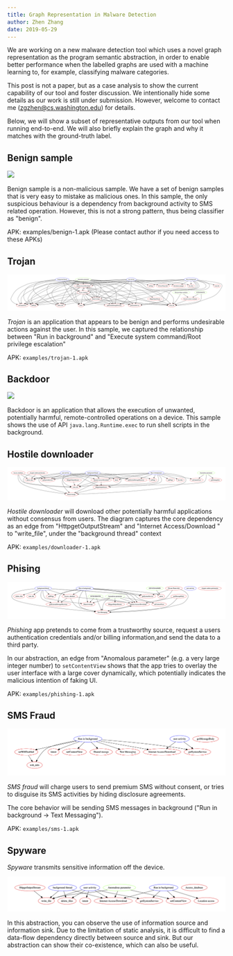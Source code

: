 ```yaml
---
title: Graph Representation in Malware Detection
author: Zhen Zhang
date: 2019-05-29
---
```


We are working on a new malware detection tool which uses a
novel graph representation as the program semantic abstraction,
in order to enable better performance when the labelled graphs
are used with a machine learning to, for example, classifying malware categories.

This post is not a paper, but as a case analysis to show the current capability of our tool
and foster discussion.
We intentionally hide some details as our work is still
under submission. However, welcome to contact me (zgzhen@cs.washington.edu) for details.

Below, we will show a subset of representative outputs from our tool when running end-to-end.
We will also briefly explain the graph and why it matches with the ground-truth label.

## Benign sample

![](images/87df2a8292e1ab1b3ce59fb74c8f7f48445642e3249dec1005cd1b663d3c41ca.apk.png)


Benign sample is a non-malicious sample. We have a set of benign samples that is very easy to mistake as malicious ones.
In this sample, the only suspicious behaviour is a dependency from background activity to SMS related operation.
However, this is not a strong pattern, thus being classifier as "benign".

APK: examples/benign-1.apk
(Please contact author if you need access to these APKs)

## Trojan

![](images/trojan-1.png)


*Trojan* is an application that appears to be benign and performs undesirable actions against the user.
In this sample, we captured the relationship between "Run in background" and "Execute system command/Root privilege escalation"

APK: `examples/trojan-1.apk`


## Backdoor

![](images/c80f4ed05c68a51c4c4524b2b94485ebd82d9b9b960976f086c2ae8877082477.apk.png)

Backdoor is an application that allows the execution of unwanted, potentially harmful, remote-controlled operations on a device.
This sample shows the use of API `java.lang.Runtime.exec` to run shell scripts in the background.

## Hostile downloader

![](images/downloader-1.png)

*Hostile downloader* will download other potentially harmful applications without consensus from users. The diagram captures the core dependency as an edge from "HttpgetOutputStream" and "Internet Access/Download " to "write_file", under the "background thread" context

APK: `examples/downloader-1.apk`

## Phising

![](images/phishing-1.png)


*Phishing* app pretends to come from a trustworthy source, request a users authentication credentials and/or billing information,and send the data to a third party.

In our abstraction, an edge from "Anomalous parameter" (e.g. a very large integer number) to `setContentView` shows that the app tries to overlay the user interface with a large
cover dynamically, which potentially indicates the malicious intention of faking UI.

APK: `examples/phishing-1.apk`

## SMS Fraud

![](images/sms-1.png)

*SMS fraud* will charge users to send premium SMS without consent, or tries to disguise its SMS activities by hiding disclosure agreements.

The core behavior will be sending SMS messages in background ("Run in background -> Text Messaging").

APK: `examples/sms-1.apk`

## Spyware

*Spyware* transmits sensitive information off the device.

![](images/spyware-1.png)

In this abstraction, you can observe the use of information source and information sink. Due to the limitation of static analysis,
it is difficult to find a data-flow dependency directly between source and sink. But our abstraction can show their co-existence, which can also be useful.